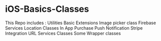 # iOS-Basics-Classes
This Repo includes :
Utilities
Basic Extensions
Image picker class
Firebase Services
Location Classes
In App Purchase
Push Notification
Stripe Integration
URL Services Classes
Some Wrapper classes
